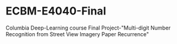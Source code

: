 # ECBM-E4040-Final
Columbia Deep-Learning course Final Project-"Multi-digit Number Recognition from Street View Imagery Paper Recurrence"
